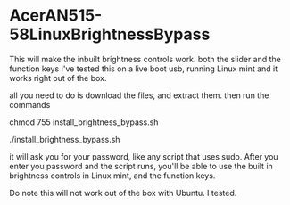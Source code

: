 # AcerAN515-58LinuxBrightnessBypass

This will make the inbuilt brightness controls work. both the slider and the function keys
I've tested this on a live boot usb, running Linux mint and it works right out of the box.

all you need to do is download the files, and extract them. then run the commands

chmod 755 install_brightness_bypass.sh

./install_brightness_bypass.sh

it will ask you for your password, like any script that uses sudo. After you enter you password and the script runs, you'll be able to use the built in brightness controls in Linux mint, and the function keys.

Do note this will not work out of the box with Ubuntu. I tested.

